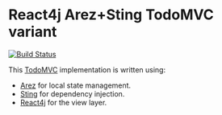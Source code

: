 # React4j Arez+Sting TodoMVC variant

[![Build Status](https://secure.travis-ci.org/react4j/react4j-todomvc.png?branch=sting)](http://travis-ci.org/react4j/react4j-todomvc)

This [TodoMVC](http://todomvc.com/) implementation is written using:

* [Arez](https://arez.github.io) for local state management.
* [Sting](https://sting-ioc.github.io/) for dependency injection.
* [React4j](https://react4j.github.io) for the view layer.
